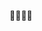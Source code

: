 🤫🧏🏻‍♀️

<!---
hrithik-0820/hrithik-0820 is a ✨ special ✨ repository because its `README.md` (this file) appears on your GitHub profile.
You can click the Preview link to take a look at your changes.
--->
